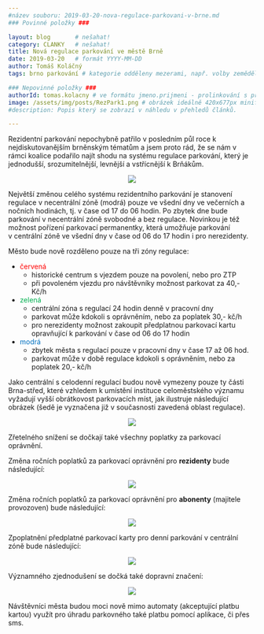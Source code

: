 ```yaml
---
#název souboru: 2019-03-20-nova-regulace-parkovani-v-brne.md
### Povinné položky ###

layout: blog       # nešahat!
category: CLANKY   # nešahat!
title: Nová regulace parkování ve městě Brně
date: 2019-03-20   # formát YYYY-MM-DD
author: Tomáš Koláčný
tags: brno parkování # kategorie odděleny mezerami, např. volby zemědělství životní-prostředí piráti (viz https://jihomoravsky.pirati.cz/tags/)

### Nepovinné položky ###
authorId: tomas.kolacny # ve formátu jmeno.prijmeni - prolinkování s profilem přes uid
image: /assets/img/posts/RezPark1.png # obrázek ideálně 420x677px minifikovaný přes https://tinypng.com/
#description: Popis který se zobrazí v náhledu v přehledů článků.

---
```


Rezidentní parkování nepochybně patřilo v posledním půl roce k nejdiskutovanějším brněnským tématům a jsem proto rád, že se nám v rámci koalice podařilo najít shodu na systému regulace parkování, který je jednodušší, srozumitelnější, levnější a vstřícnější k Brňákům.

<div style="text-align:center">
<a href="https://jihomoravsky.pirati.cz/assets/img/posts/RezPark1.png" target="_blank">
<img src="https://jihomoravsky.pirati.cz/assets/img/posts/RezPark1.png" style="max-width:100%">
</a>
</div>

Největší změnou celého systému rezidentního parkování je stanovení regulace v necentrální zóně (modrá) pouze ve všední dny ve večerních a nočních hodinách, tj. v čase od 17 do 06 hodin. Po zbytek dne bude parkování v necentrální zóně svobodné a bez regulace. Novinkou je též možnost pořízení parkovací permanentky, která umožňuje parkování v centrální zóně ve všední dny v čase od 06 do 17 hodin i pro nerezidenty.

Město bude nově rozděleno pouze na tři zóny regulace:

* <span style="color:#ff0000;">červená</span>
    - historické centrum s vjezdem pouze na povolení, nebo pro ZTP
    - při povoleném vjezdu pro návštěvníky možnost parkovat za 40,- Kč/h
* <span style="color:#00b050;">zelená</span>
    - centrální zóna s regulací 24 hodin denně v pracovní dny
    - parkovat může kdokoli s oprávněním, nebo za poplatek 30,- kč/h
    - pro nerezidenty možnost zakoupit předplatnou parkovací kartu opravňující k parkování v čase od 06 do 17 hodin
* <span style="color:#0070c0;">modrá</span>
    - zbytek města s regulací pouze v pracovní dny v čase 17 až 06 hod.
    - parkovat může v době regulace kdokoli s oprávněním, nebo za poplatek 20,- kč/h
    
Jako centrální s celodenní regulací budou nově vymezeny pouze ty části Brna-střed, které vzhledem k umístění instituce celoměstského významu vyžadují vyšší obrátkovost parkovacích míst, jak ilustruje následující obrázek (šedě je vyznačena již v současnosti zavedená oblast regulace).

<div style="text-align:center">    
<a href="https://jihomoravsky.pirati.cz/assets/img/posts/RezPark2.png" target="_blank">
<img src="https://jihomoravsky.pirati.cz/assets/img/posts/RezPark2.png" style="max-width:100%">
</a>
</div>

Zřetelného snížení se dočkají také všechny poplatky za parkovací oprávnění.

Změna ročních poplatků za parkovací oprávnění pro **rezidenty** bude následující:

<div style="text-align:center">
<img src="https://jihomoravsky.pirati.cz/assets/img/posts/RezPark3a.png" style="max-width:100%">
</div>

Změna ročních poplatků za parkovací oprávnění pro **abonenty** (majitele provozoven) bude následující:

<div style="text-align:center">
<img src="https://jihomoravsky.pirati.cz/assets/img/posts/RezPark3b.png" style="max-width:100%">
</div>

Zpoplatnění předplatné parkovací karty pro denní parkování v centrální zóně bude následující:

<div style="text-align:center">
<img src="https://jihomoravsky.pirati.cz/assets/img/posts/RezPark3c.png" style="max-width:100%">
</div>

Významného zjednodušení se dočká také dopravní značení:

<div style="text-align:center">
<img src="https://jihomoravsky.pirati.cz/assets/img/posts/RezPark4.png" style="max-width:100%">
</div>

Návštěvníci města budou moci nově mimo automaty (akceptující platbu kartou) využít pro úhradu parkovného také platbu pomocí aplikace, či přes sms.
